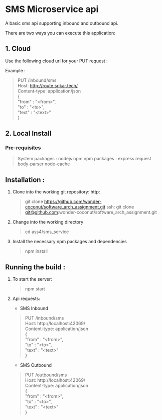 # SMS Microservice api

A basic sms api supporting inbound and outbound api.

There are two ways you can execute this application:
## 1. Cloud

Use the following cloud url for your PUT request :

Example :
>   PUT /inbound/sms  
    Host: http://route.srikar.tech/  
    Content-type: application/json  
    {  
        "from" : "\<from\>",  
        "to" : "\<to\>",  
        "text" : "\<text\>"  
    }

## 2. Local Install
### Pre-requisites
> System packages : nodejs npm
> npm packages : express request body-parser node-cache

## Installation :

1. Clone into the working git repository:
    http:
    > git clone https://github.com/wonder-coconut/software_arch_assignment.git
    ssh:
    > git clone git@github.com:wonder-coconut/software_arch_assignment.git

2. Change into the working directory 
    > cd ass4/sms_service
    
3. Install the necessary npm packages and dependencies
    > npm install

## Running the build :

1. To start the server:
    > npm start

2. Api requests:
    - SMS Inbound
    > PUT /inbound/sms  
    Host: http://localhost:42069/  
    Content-type: application/json  
    {  
        "from" : "\<from\>",  
        "to" : "\<to\>",  
        "text" : "\<text\>"  
    }
    - SMS Outbound
    > PUT /outbound/sms  
    Host: http://localhost:42069/  
    Content-type: application/json  
    {  
        "from" : "\<from\>",  
        "to" : "\<to\>",  
        "text" : "\<text\>"  
    }
